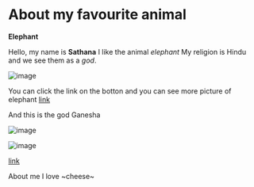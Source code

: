 # **About my favourite animal**
**Elephant**


Hello, my name is **Sathana**
I like the animal *elephant*
My religion is Hindu and we see them as a *god*.


![image](https://user-images.githubusercontent.com/111046257/184093819-3fe32256-c9df-4cb1-873d-0d119bb241ad.png)

You can click the link on the botton and you can see more picture of elephant
[link](https://www.google.com/search?q=elephant&rlz=1C1WNOO_deCH1018CH1018&source=lnms&tbm=isch&sa=X&ved=2ahUKEwjqnZvhrr75AhWOi_0HHYthBKAQ_AUoAXoECAIQAw&biw=1500&bih=881&dpr=2)

And this is the god Ganesha


![image](https://user-images.githubusercontent.com/111046257/184096189-a74ceb90-8d05-4ccd-a677-8470ec8ab7a4.png)


![image](https://www.google.com/imgres?imgurl=https%3A%2F%2Fimage.posterlounge.ch%2Fimages%2Fl%2F1908945.jpg&imgrefurl=https%3A%2F%2Fwww.posterlounge.ch%2Fp%2F738144.html&tbnid=sj4lYKyezHX2tM&vet=12ahUKEwj5rY_vub75AhUJRhoKHZkIBZMQMygJegUIARD5AQ..i&docid=bunmru0fJT9BZM&w=832&h=832&q=ganesha&ved=2ahUKEwj5rY_vub75AhUJRhoKHZkIBZMQMygJegUIARD5AQ)


[link](https://www.google.com/search?q=god+ganesha&rlz=1C1WNOO_deCH1018CH1018&source=lnms&tbm=isch&sa=X&ved=2ahUKEwjRh6SwtL75AhUKh_0HHbkBD6AQ_AUoAXoECAEQAw&biw=1500&bih=881&dpr=2)


About me I love ~cheese~ 
